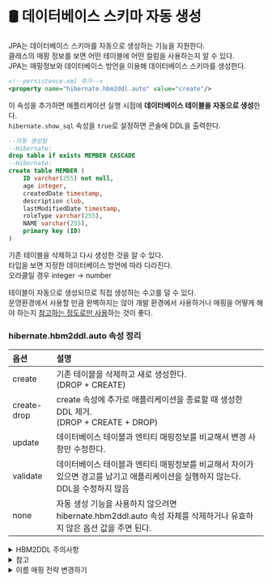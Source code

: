 # 🛢 데이터베이스 스키마 자동 생성   
JPA는 데이터베이스 스키마를 자동으로 생성하는 기능을 지원한다.   
클래스의 매핑 정보를 보면 어떤 테이블에 어떤 컬럼을 사용하는지 알 수 있다.    
JPA는 매핑정보와 데이터베이스 방언을 이용해 데이터베이스 스키마를 생성한다.   
```xml
<!--persistence.xml 추가-->
<property name="hibernate.hbm2ddl.auto" value="create"/>
```   
이 속성을 추가하면 애플리케이션 실행 시점에 **데이터베이스 테이블을 자동으로 생성**한다.   
`hibernate.show_sql` 속성을 `true`로 설정하면 콘솔에 DDL을 출력한다.   
```sql
--자동 생성됨
--Hibernate: 
drop table if exists MEMBER CASCADE 
--Hibernate: 
create table MEMBER (
    ID varchar(255) not null,
    age integer,
    createdDate timestamp,
    description clob,
    lastModifiedDate timestamp,
    roleType varchar(255),
    NAME varchar(255),
    primary key (ID)
)
```   
기존 테이블을 삭제하고 다시 생성한 것을 알 수 있다.   
타입을 보면 지정한 데이터베이스 방언에 따라 다라진다.   
오라클일 경우 integer -> number   

테이블이 자동으로 생성되므로 직접 생성하는 수고를 덜 수 있다.   
운영환경에서 사용할 만큼 완벽하지는 않아 개발 환경에서 사용하거나 매핑을 어떻게 해야 하는지 <u>참고하는 정도로만 사용</u>하는 것이 좋다.   

### hibernate.hbm2ddl.auto 속성 정리   
|옵션|설명|
|:--|:--|
|create|기존 테이블을 삭제하고 새로 생성한다.<br>(DROP + CREATE)|
|create-drop|create 속성에 추가로 애플리케이션을 종료할 때 생성한 DDL 제거.<br>(DROP + CREATE + DROP)|
|update|데이터베이스 테이블과 엔티티 매핑정보를 비교해서 변경 사항만 수정한다.|
|validate|데이터베이스 테이블과 엔티티 매핑정보를 비교해서 차이가 있으면 경고를 남기고 애플리케이션을 실행하지 않는다.<br>DDL을 수정하지 않음|
|none|자동 생성 기능을 사용하지 않으려면 hibernate.hbm2ddl.auto 속성 자체를 삭제하거나 유효하지 않은 옵션 값을 주면 된다.|   

<details>
<summary>HBM2DDL 주의사항</summary>

운영 성버에섯 create, create-drop, update 처럼 **DDL을 수정하는 옵션을 절대 사용하면 안 된다.** 개발 서버나 개발 단계에서만 사용해야 한다.   
<u>*이 옵션들은 운영 중인 데이터베이스의 테이블이나 컬럼을 삭제할 수 있다.*</u>   

#### 추천 전략
- 개발 초기 단계는 create 또는 update   
- 초기화 상태로 자동화된 테스트를 진행하는 개발자 환경과 CI 서버는 create 또는 create-drop   
- 테스트 서버는 update 또는 validate   
- 스테이징과 운영 서버는 validate 또는 none
</details>   

<details>
<summary>참고</summary>

JPA는 2.1부터 스키마 자동 생성 기능을 표준으로 지원한다.   
하지만 하이버네이트의 hibernate.hbm2ddl.auto 속성은 update, validate 옵션을 지원하지 않는다.   
`<property namte="javax.persistence.schema-generation.database.action" value="drop-and-crate"/>`   
지원 옵션 : none, create, drop-and-create, drop
</details>   

<details>
<summary>이름 매핑 전략 변경하기</summary>

관례상 자바는 **카멜 표기법**을 주로 사용하고 데이터베이스는 **스네이크 표기법**을 주로 사용한다.   
관례를 지키려면 `@Column.name` 속성을 명시적으로 사용해서 이름을 지어야 한다.
```java
@Column(name="role_type")   //스네이크 표기법으로 구분
String roleType             //카멜 표기법으로 구분
```   

`hibernate.ejb.naming_strategy` 속성을 사용해 이름 매핑 전략을 변경할 수도 있다.   
하이버네이트는 `org.hibernate.cfg.ImprovedNamingStrategy`클래스를 제공하는데 테이블 명이나 컬럼 명이 생략되면 카멜 표기법을 스네이크 표기법으로 매핑한다.   
`<property name="hibernate.ejb.naming_strategy" value="org.hibernate.cfg.ImprovedNamingStrategy"/>`   
```sql
--생성된 테이블
create table MEMBER (
    id varchar(255) not null,
    age integer,
    created_date timestamp,
    description clob,
    lastModified_date timestamp,
    role_type varchar(255),
    name varchar(255),
    primary key (ID)
)
```
</details>
